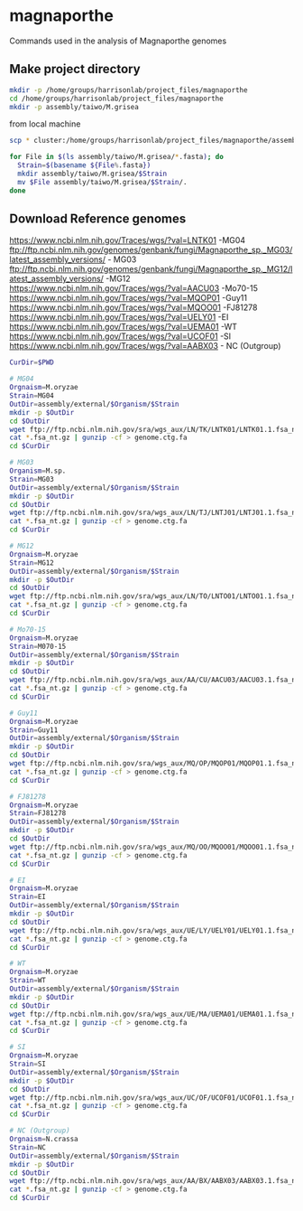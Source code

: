 # magnaporthe
Commands used in the analysis of Magnaporthe genomes


## Make project directory

```bash
mkdir -p /home/groups/harrisonlab/project_files/magnaporthe
cd /home/groups/harrisonlab/project_files/magnaporthe
mkdir -p assembly/taiwo/M.grisea
```

from local machine
```bash
scp * cluster:/home/groups/harrisonlab/project_files/magnaporthe/assembly/taiwo/M.grisea/.
```

```bash
for File in $(ls assembly/taiwo/M.grisea/*.fasta); do
  Strain=$(basename ${File%.fasta})
  mkdir assembly/taiwo/M.grisea/$Strain
  mv $File assembly/taiwo/M.grisea/$Strain/.
done
```

## Download Reference genomes

https://www.ncbi.nlm.nih.gov/Traces/wgs/?val=LNTK01  -MG04
ftp://ftp.ncbi.nlm.nih.gov/genomes/genbank/fungi/Magnaporthe_sp._MG03/latest_assembly_versions/    - MG03
ftp://ftp.ncbi.nlm.nih.gov/genomes/genbank/fungi/Magnaporthe_sp._MG12/latest_assembly_versions/     -MG12
https://www.ncbi.nlm.nih.gov/Traces/wgs/?val=AACU03  -Mo70-15
https://www.ncbi.nlm.nih.gov/Traces/wgs/?val=MQOP01  -Guy11
https://www.ncbi.nlm.nih.gov/Traces/wgs/?val=MQOO01  -FJ81278
https://www.ncbi.nlm.nih.gov/Traces/wgs/?val=UELY01     -EI
https://www.ncbi.nlm.nih.gov/Traces/wgs/?val=UEMA01    -WT
https://www.ncbi.nlm.nih.gov/Traces/wgs/?val=UCOF01    -SI
https://www.ncbi.nlm.nih.gov/Traces/wgs/?val=AABX03    - NC (Outgroup)

```bash
CurDir=$PWD

# MG04
Orgnaism=M.oryzae
Strain=MG04
OutDir=assembly/external/$Organism/$Strain
mkdir -p $OutDir
cd $OutDir
wget ftp://ftp.ncbi.nlm.nih.gov/sra/wgs_aux/LN/TK/LNTK01/LNTK01.1.fsa_nt.gz
cat *.fsa_nt.gz | gunzip -cf > genome.ctg.fa
cd $CurDir

# MG03
Organism=M.sp.
Strain=MG03
OutDir=assembly/external/$Organism/$Strain
mkdir -p $OutDir
cd $OutDir
wget ftp://ftp.ncbi.nlm.nih.gov/sra/wgs_aux/LN/TJ/LNTJ01/LNTJ01.1.fsa_nt.gz
cat *.fsa_nt.gz | gunzip -cf > genome.ctg.fa
cd $CurDir

# MG12
Orgnaism=M.oryzae
Strain=MG12
OutDir=assembly/external/$Organism/$Strain
mkdir -p $OutDir
cd $OutDir
wget ftp://ftp.ncbi.nlm.nih.gov/sra/wgs_aux/LN/TO/LNTO01/LNTO01.1.fsa_nt.gz
cat *.fsa_nt.gz | gunzip -cf > genome.ctg.fa
cd $CurDir

# Mo70-15
Orgnaism=M.oryzae
Strain=M070-15
OutDir=assembly/external/$Organism/$Strain
mkdir -p $OutDir
cd $OutDir
wget ftp://ftp.ncbi.nlm.nih.gov/sra/wgs_aux/AA/CU/AACU03/AACU03.1.fsa_nt.gz
cat *.fsa_nt.gz | gunzip -cf > genome.ctg.fa
cd $CurDir

# Guy11
Orgnaism=M.oryzae
Strain=Guy11
OutDir=assembly/external/$Organism/$Strain
mkdir -p $OutDir
cd $OutDir
wget ftp://ftp.ncbi.nlm.nih.gov/sra/wgs_aux/MQ/OP/MQOP01/MQOP01.1.fsa_nt.gz
cat *.fsa_nt.gz | gunzip -cf > genome.ctg.fa
cd $CurDir

# FJ81278
Orgnaism=M.oryzae
Strain=FJ81278
OutDir=assembly/external/$Organism/$Strain
mkdir -p $OutDir
cd $OutDir
wget ftp://ftp.ncbi.nlm.nih.gov/sra/wgs_aux/MQ/OO/MQOO01/MQOO01.1.fsa_nt.gz
cat *.fsa_nt.gz | gunzip -cf > genome.ctg.fa
cd $CurDir

# EI
Orgnaism=M.oryzae
Strain=EI
OutDir=assembly/external/$Organism/$Strain
mkdir -p $OutDir
cd $OutDir
wget ftp://ftp.ncbi.nlm.nih.gov/sra/wgs_aux/UE/LY/UELY01/UELY01.1.fsa_nt.gz
cat *.fsa_nt.gz | gunzip -cf > genome.ctg.fa
cd $CurDir

# WT
Orgnaism=M.oryzae
Strain=WT
OutDir=assembly/external/$Organism/$Strain
mkdir -p $OutDir
cd $OutDir
wget ftp://ftp.ncbi.nlm.nih.gov/sra/wgs_aux/UE/MA/UEMA01/UEMA01.1.fsa_nt.gz
cat *.fsa_nt.gz | gunzip -cf > genome.ctg.fa
cd $CurDir

# SI
Orgnaism=M.oryzae
Strain=SI
OutDir=assembly/external/$Organism/$Strain
mkdir -p $OutDir
cd $OutDir
wget ftp://ftp.ncbi.nlm.nih.gov/sra/wgs_aux/UC/OF/UCOF01/UCOF01.1.fsa_nt.gz
cat *.fsa_nt.gz | gunzip -cf > genome.ctg.fa
cd $CurDir

# NC (Outgroup)
Orgnaism=N.crassa
Strain=NC
OutDir=assembly/external/$Organism/$Strain
mkdir -p $OutDir
cd $OutDir
wget ftp://ftp.ncbi.nlm.nih.gov/sra/wgs_aux/AA/BX/AABX03/AABX03.1.fsa_nt.gz
cat *.fsa_nt.gz | gunzip -cf > genome.ctg.fa
cd $CurDir
```

